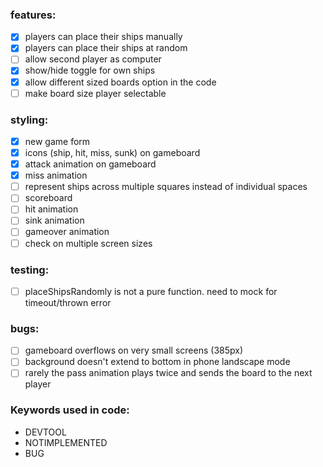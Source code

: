 ### features:
- [x] players can place their ships manually
- [x] players can place their ships at random
- [ ] allow second player as computer
- [x] show/hide toggle for own ships
- [x] allow different sized boards option in the code
- [ ] make board size player selectable

### styling:
- [x] new game form
- [x] icons (ship, hit, miss, sunk) on gameboard
- [x] attack animation on gameboard
- [x] miss animation
- [ ] represent ships across multiple squares instead of individual spaces
- [ ] scoreboard
- [ ] hit animation
- [ ] sink animation
- [ ] gameover animation
- [ ] check on multiple screen sizes

### testing:
- [ ] placeShipsRandomly is not a pure function. need to mock for timeout/thrown error

### bugs:
- [ ] gameboard overflows on very small screens (385px)
- [ ] background doesn't extend to bottom in phone landscape mode
- [ ] rarely the pass animation plays twice and sends the board to the next player

### Keywords used in code:
- DEVTOOL
- NOTIMPLEMENTED
- BUG